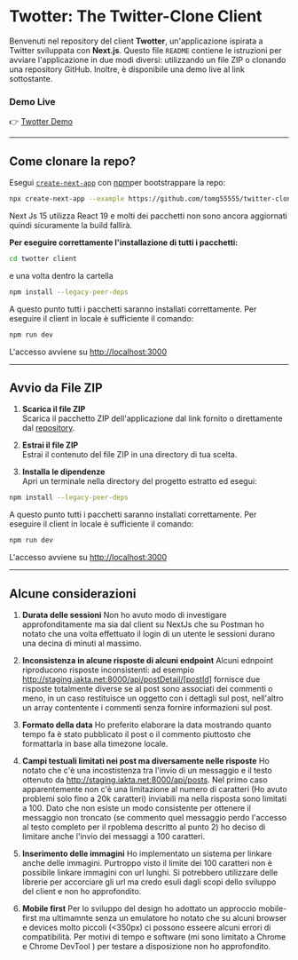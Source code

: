 # Twotter: The Twitter-Clone Client

Benvenuti nel repository del client **Twotter**, un'applicazione ispirata a Twitter sviluppata con **Next.js**. Questo file `README` contiene le istruzioni per avviare l'applicazione in due modi diversi: utilizzando un file ZIP o clonando una repository GitHub. Inoltre, è disponibile una demo live al link sottostante.

### Demo Live
👉 [Twotter Demo](https://twitter-clone-client-lemon.vercel.app/)

---

## Come clonare la repo?

Esegui [`create-next-app`](https://github.com/vercel/next.js/tree/canary/packages/create-next-app) con [npm](https://docs.npmjs.com/cli/init)per bootstrappare la repo:

```bash
npx create-next-app --example https://github.com/tomg55555/twitter-clone-client twotter-client
```

Next Js 15 utilizza React 19 e molti dei pacchetti non sono ancora aggiornati quindi sicuramente la build fallirà.

****Per eseguire correttamente l'installazione di tutti i pacchetti:****

```bash
cd twotter client
```
e una volta dentro la cartella
```bash
npm install --legacy-peer-deps
```
A questo punto tutti i pacchetti saranno installati correttamente.
Per eseguire il client in locale è sufficiente il comando:

```bash
npm run dev
```
L'accesso avviene su [http://localhost:3000](http://localhost:3000)

---

## Avvio da File ZIP

1. **Scarica il file ZIP**  
   Scarica il pacchetto ZIP dell'applicazione dal link fornito o direttamente dal [repository](https://github.com/tomg55555/twitter-clone-client).

2. **Estrai il file ZIP**  
   Estrai il contenuto del file ZIP in una directory di tua scelta.

3. **Installa le dipendenze**  
   Apri un terminale nella directory del progetto estratto ed esegui:
```bash
npm install --legacy-peer-deps
```
A questo punto tutti i pacchetti saranno installati correttamente.
Per eseguire il client in locale è sufficiente il comando:

```bash
npm run dev
```
L'accesso avviene su [http://localhost:3000](http://localhost:3000)

---


 ## Alcune considerazioni

1. **Durata delle sessioni**
Non ho avuto modo di investigare approfonditamente ma sia dal client su NextJs che su Postman ho notato che una volta effettuato il login di un utente le sessioni durano una decina di minuti al massimo.

2. **Inconsistenza in alcune risposte di alcuni endpoint**
Alcuni ednpoint riproducono risposte inconsistenti: ad esempio http://staging.iakta.net:8000/api/postDetail/[postId]
fornisce due risposte totalmente diverse se al post sono associati dei commenti o meno, in un caso restituisce un oggetto con i dettagli sul post, nell'altro un array contentente i commenti senza fornire informazioni sul post. 

3. **Formato della data** 
Ho preferito elaborare la data mostrando quanto tempo fa è stato pubblicato il post o il commento piuttosto che formattarla in base alla timezone locale.

4. **Campi testuali limitati nei post ma diversamente nelle risposte**
Ho notato che c'è una incostistenza tra l'invio di un messaggio e il testo ottenuto da http://staging.iakta.net:8000/api/posts. Nel primo caso apparentemente non c'è una limitazione al numero di caratteri (Ho avuto problemi solo fino a 20k caratteri) inviabili ma nella risposta sono limitati a 100.
Dato che non esiste un modo consistente per ottenere il messaggio non troncato (se commento quel messaggio perdo l'accesso al testo completo per il rpoblema descritto al punto 2) ho deciso di limitare anche l'invio dei messaggi a 100 caratteri.

5. **Inserimento delle immagini**
Ho implementato un sistema per linkare anche delle immagini. Purtroppo visto il limite dei 100 caratteri non è possibile linkare immagini con url lunghi. Si potrebbero utilizzare delle librerie per accorciare gli url ma credo esuli dagli scopi dello sviluppo del client e non ho approfondito.

6. **Mobile first** 
Per lo sviluppo del design ho adottato un approccio mobile-first ma ultimamnte senza un emulatore ho notato che su alcuni browser e devices molto piccoli (<350px) ci possono esseere alcuni errori di compatibilità. Per motivi di tempo e software (mi sono limitato a Chrome e Chrome DevTool ) per testare a disposizione non ho approfondito.